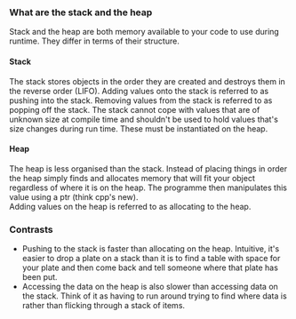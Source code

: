 ### What are the stack and the heap
Stack and the heap are both memory available to your code to use during runtime. They differ in terms of their structure. 
#### Stack
The stack stores objects in the order they are created and destroys them in the reverse order (LIFO). 
Adding values onto the stack is referred to as pushing into the stack.
Removing values from the stack is referred to as popping off the stack.
The stack cannot cope with values that are of unknown size at compile time and shouldn't be used to hold values that's size changes during run time. These must be instantiated on the heap.

#### Heap
The heap is less organised than the stack. Instead of placing things in order the heap simply finds and allocates memory that will fit your object regardless of where it is on the heap. The programme then manipulates this value using a ptr (think cpp's new).  
Adding values on the heap is referred to as allocating to the heap. 

### Contrasts
- Pushing to the stack is faster than allocating on the heap. Intuitive, it's easier to drop a plate on a stack than it is to find a table with space for your plate and then come back and tell someone where that plate has been put. 
- Accessing the data on the heap is also slower than accessing data on the stack. Think of it as having to run around trying to find where data is rather than flicking through a stack of items. 
